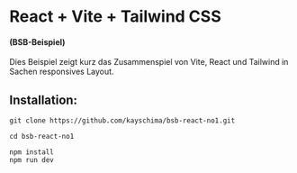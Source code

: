 # React + Vite + Tailwind CSS
#### (BSB-Beispiel)

Dies Beispiel zeigt kurz das Zusammenspiel von Vite, React und Tailwind in Sachen responsives Layout.

## Installation:

```
git clone https://github.com/kayschima/bsb-react-no1.git

cd bsb-react-no1 

npm install
npm run dev
```